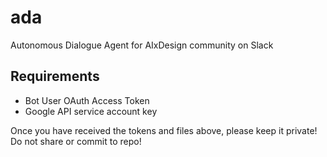 # ada
Autonomous Dialogue Agent for AIxDesign community on Slack


## Requirements
- Bot User OAuth Access Token
- Google API service account key

Once you have received the tokens and files above, please keep it private! Do not share or commit to repo!